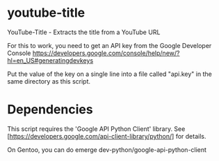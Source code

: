 # youtube-title
YouTube-Title - Extracts the title from a YouTube URL

For this to work, you need to get an API key from the Google Developer Console
https://developers.google.com/console/help/new/?hl=en_US#generatingdevkeys

Put the value of the key on a single line into a file called "api.key" in the
same directory as this script.

# Dependencies
This script requires the 'Google API Python Client' library. See
[https://developers.google.com/api-client-library/python/] for details.

On Gentoo, you can do
  emerge dev-python/google-api-python-client
